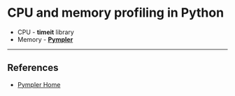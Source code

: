 # CPU and memory profiling in Python

* CPU - **timeit** library
* Memory - [**Pympler**](https://github.com/pympler/pympler)

---

## References

* [Pympler Home](https://pythonhosted.org/Pympler/)
